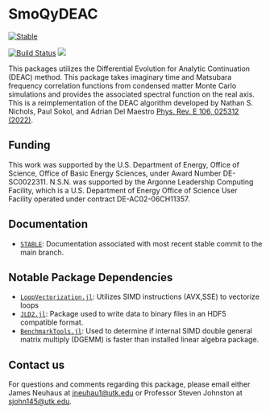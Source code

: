 # SmoQyDEAC

[![Stable](https://img.shields.io/badge/docs-stable-blue.svg)](https://SmoQySuite.github.io/SmoQyDEAC.jl/stable/) 

[![Build Status](https://github.com/SmoQySuite/SmoQyDEAC.jl/actions/workflows/CI.yml/badge.svg?branch=main)](https://github.com/SmoQySuite/SmoQyDEAC.jl/actions/workflows/CI.yml?query=branch%3Amain)
![](https://img.shields.io/badge/Lifecycle-Maturing-007EC6g)
<!--[![Dev](https://img.shields.io/badge/docs-dev-blue.svg)](https://SmoQySuite.github.io/SmoQyDEAC.jl/dev/)-->
This packages utilizes the Differential Evolution for Analytic Continuation (DEAC) method. This package takes imaginary time and Matsubara frequency correlation functions from condensed matter Monte Carlo simulations and provides the associated spectral function on the real axis. This is a reimplementation of the DEAC algorithm developed by Nathan S. Nichols, Paul Sokol, and Adrian Del Maestro [Phys. Rev. E 106, 025312 (2022)](https://journals.aps.org/pre/abstract/10.1103/PhysRevE.106.025312).

## Funding

This work was supported by the U.S. Department of Energy, Office of Science, Office of Basic Energy Sciences, under Award Number DE-SC0022311. N.S.N. was supported by the Argonne Leadership Computing Facility, which is a U.S. Department of Energy Office of Science User Facility operated under contract DE-AC02-06CH11357. 

## Documentation

- [`STABLE`](https://SmoQySuite.github.io/SmoQyDEAC.jl/stable/): Documentation associated with most recent stable commit to the main branch.
<!-- - [`DEV`](https://SmoQySuite.github.io/SmoQyDEAC.jl/dev/): Documentation associated with most recent commit to the main branch. -->

## Notable Package Dependencies

- [`LoopVectorization.jl`](https://github.com/JuliaSIMD/LoopVectorization.jl): Utilizes SIMD instructions (AVX,SSE) to vectorize loops
- [`JLD2.jl`](https://github.com/JuliaIO/JLD2.jl): Package used to write data to binary files in an HDF5 compatible format. 
- [`BenchmarkTools.jl`](https://github.com/JuliaCI/BenchmarkTools.jl): Used to determine if internal SIMD double general matrix multiply (DGEMM) is faster than installed linear algebra package.



## Contact us

For questions and comments regarding this package, please email either James Neuhaus at [jneuhau1@utk.edu](mailto:jneuhau1@utk.edu) or Professor Steven Johnston at [sjohn145@utk.edu](mailto:sjohn145@utk.edu).
